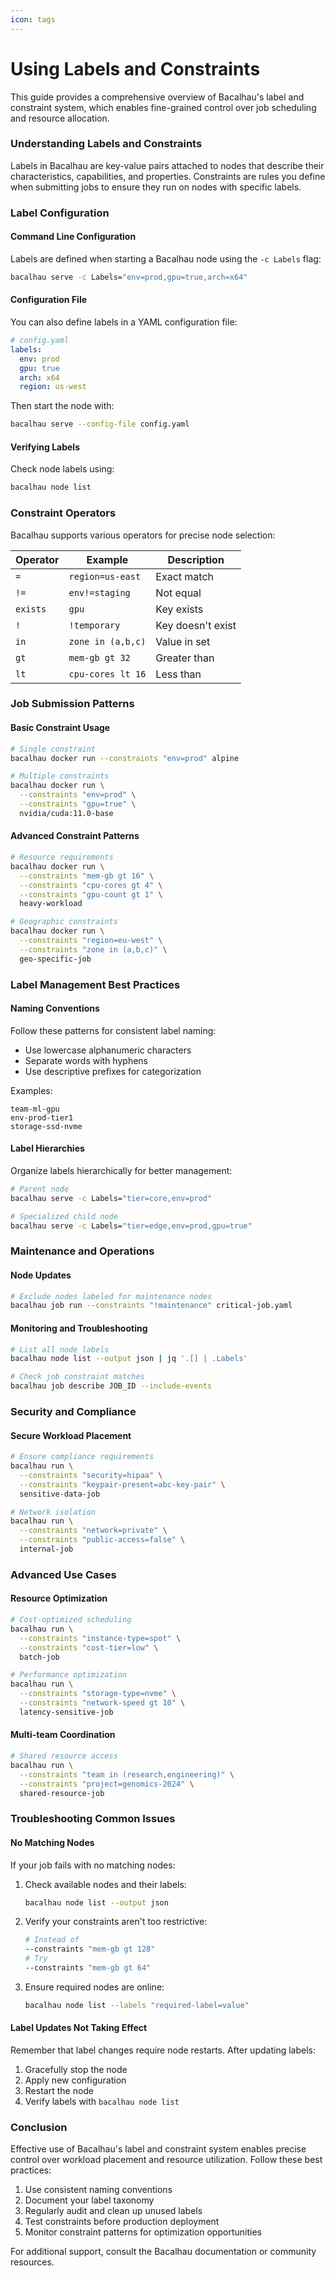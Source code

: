 ```yaml
---
icon: tags
---
```


# Using Labels and Constraints

This guide provides a comprehensive overview of Bacalhau's label and constraint system, which enables fine-grained control over job scheduling and resource allocation.

### Understanding Labels and Constraints

Labels in Bacalhau are key-value pairs attached to nodes that describe their characteristics, capabilities, and properties. Constraints are rules you define when submitting jobs to ensure they run on nodes with specific labels.

### Label Configuration

#### Command Line Configuration

Labels are defined when starting a Bacalhau node using the `-c Labels` flag:

```bash
bacalhau serve -c Labels="env=prod,gpu=true,arch=x64"
```

#### Configuration File

You can also define labels in a YAML configuration file:

```yaml
# config.yaml
labels:
  env: prod
  gpu: true
  arch: x64
  region: us-west
```

Then start the node with:

```bash
bacalhau serve --config-file config.yaml
```

#### Verifying Labels

Check node labels using:

```bash
bacalhau node list
```

### Constraint Operators

Bacalhau supports various operators for precise node selection:

| Operator | Example           | Description       |
| -------- | ----------------- | ----------------- |
| `=`      | `region=us-east`  | Exact match       |
| `!=`     | `env!=staging`    | Not equal         |
| `exists` | `gpu`             | Key exists        |
| `!`      | `!temporary`      | Key doesn't exist |
| `in`     | `zone in (a,b,c)` | Value in set      |
| `gt`     | `mem-gb gt 32`    | Greater than      |
| `lt`     | `cpu-cores lt 16` | Less than         |

### Job Submission Patterns

#### Basic Constraint Usage

```bash
# Single constraint
bacalhau docker run --constraints "env=prod" alpine

# Multiple constraints
bacalhau docker run \
  --constraints "env=prod" \
  --constraints "gpu=true" \
  nvidia/cuda:11.0-base
```

#### Advanced Constraint Patterns

```bash
# Resource requirements
bacalhau docker run \
  --constraints "mem-gb gt 16" \
  --constraints "cpu-cores gt 4" \
  --constraints "gpu-count gt 1" \
  heavy-workload

# Geographic constraints
bacalhau docker run \
  --constraints "region=eu-west" \
  --constraints "zone in (a,b,c)" \
  geo-specific-job
```

### Label Management Best Practices

#### Naming Conventions

Follow these patterns for consistent label naming:

* Use lowercase alphanumeric characters
* Separate words with hyphens
* Use descriptive prefixes for categorization

Examples:

```
team-ml-gpu
env-prod-tier1
storage-ssd-nvme
```

#### Label Hierarchies

Organize labels hierarchically for better management:

```bash
# Parent node
bacalhau serve -c Labels="tier=core,env=prod"

# Specialized child node
bacalhau serve -c Labels="tier=edge,env=prod,gpu=true"
```

### Maintenance and Operations

#### Node Updates

```bash
# Exclude nodes labeled for maintenance nodes
bacalhau job run --constraints "!maintenance" critical-job.yaml
```

#### Monitoring and Troubleshooting

```bash
# List all node labels
bacalhau node list --output json | jq '.[] | .Labels'

# Check job constraint matches
bacalhau job describe JOB_ID --include-events
```

### Security and Compliance

#### Secure Workload Placement

```bash
# Ensure compliance requirements
bacalhau run \
  --constraints "security=hipaa" \
  --constraints "keypair-present=abc-key-pair" \
  sensitive-data-job

# Network isolation
bacalhau run \
  --constraints "network=private" \
  --constraints "public-access=false" \
  internal-job
```

### Advanced Use Cases

#### Resource Optimization

```bash
# Cost-optimized scheduling
bacalhau run \
  --constraints "instance-type=spot" \
  --constraints "cost-tier=low" \
  batch-job

# Performance optimization
bacalhau run \
  --constraints "storage-type=nvme" \
  --constraints "network-speed gt 10" \
  latency-sensitive-job
```

#### Multi-team Coordination

```bash
# Shared resource access
bacalhau run \
  --constraints "team in (research,engineering)" \
  --constraints "project=genomics-2024" \
  shared-resource-job
```

### Troubleshooting Common Issues

#### No Matching Nodes

If your job fails with no matching nodes:

1.  Check available nodes and their labels:

    ```bash
    bacalhau node list --output json
    ```
2.  Verify your constraints aren't too restrictive:

    ```bash
    # Instead of
    --constraints "mem-gb gt 128"
    # Try
    --constraints "mem-gb gt 64"
    ```
3.  Ensure required nodes are online:

    ```bash
    bacalhau node list --labels "required-label=value"
    ```

#### Label Updates Not Taking Effect

Remember that label changes require node restarts. After updating labels:

1. Gracefully stop the node
2. Apply new configuration
3. Restart the node
4. Verify labels with `bacalhau node list`

### Conclusion

Effective use of Bacalhau's label and constraint system enables precise control over workload placement and resource utilization. Follow these best practices:

1. Use consistent naming conventions
2. Document your label taxonomy
3. Regularly audit and clean up unused labels
4. Test constraints before production deployment
5. Monitor constraint patterns for optimization opportunities

For additional support, consult the Bacalhau documentation or community resources.
